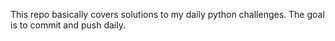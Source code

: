 This repo basically covers solutions to my daily python challenges. The goal is to commit and push daily. 
